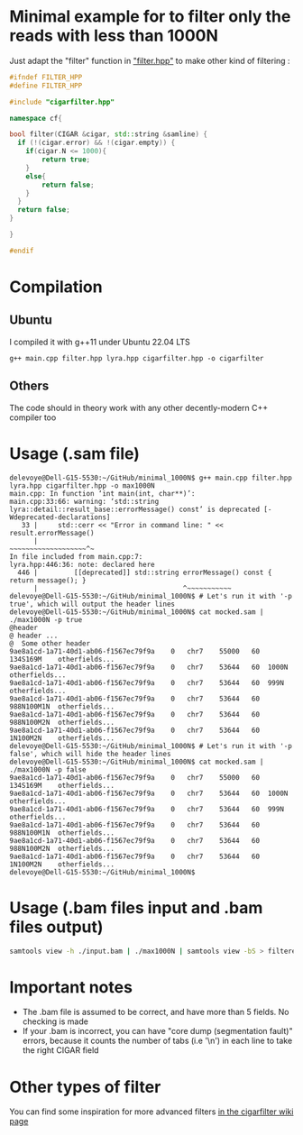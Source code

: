 # Minimal example for to filter only the reads with less than 1000N

Just adapt the "filter" function in ["filter.hpp"](https://github.com/GDelevoye/Example-.bam-filter-C-/blob/main/filter.hpp) to make other kind of filtering :

```C++
#ifndef FILTER_HPP
#define FILTER_HPP

#include "cigarfilter.hpp"

namespace cf{

bool filter(CIGAR &cigar, std::string &samline) {
  if (!(cigar.error) && !(cigar.empty)) {
	if(cigar.N <= 1000){
		return true;
	}
	else{
		return false;
	}
  }
  return false;
}

}

#endif
```

# Compilation

## Ubuntu

I compiled it with g++11 under Ubuntu 22.04 LTS

```
g++ main.cpp filter.hpp lyra.hpp cigarfilter.hpp -o cigarfilter
```

## Others

The code should in theory work with any other decently-modern C++ compiler too

# Usage (.sam file)

```console
delevoye@Dell-G15-5530:~/GitHub/minimal_1000N$ g++ main.cpp filter.hpp lyra.hpp cigarfilter.hpp -o max1000N
main.cpp: In function ‘int main(int, char**)’:
main.cpp:33:66: warning: ‘std::string lyra::detail::result_base::errorMessage() const’ is deprecated [-Wdeprecated-declarations]
   33 |     std::cerr << "Error in command line: " << result.errorMessage()
      |                                               ~~~~~~~~~~~~~~~~~~~^~
In file included from main.cpp:7:
lyra.hpp:446:36: note: declared here
  446 |         [[deprecated]] std::string errorMessage() const { return message(); }
      |                                    ^~~~~~~~~~~~
delevoye@Dell-G15-5530:~/GitHub/minimal_1000N$ # Let's run it with '-p true', which will output the header lines 
delevoye@Dell-G15-5530:~/GitHub/minimal_1000N$ cat mocked.sam | ./max1000N -p true
@header
@ header ...
@  Some other header
9ae8a1cd-1a71-40d1-ab06-f1567ec79f9a	0	chr7	55000	60	134S169M	otherfields...
9ae8a1cd-1a71-40d1-ab06-f1567ec79f9a	0	chr7	53644	60	1000N	otherfields...
9ae8a1cd-1a71-40d1-ab06-f1567ec79f9a	0	chr7	53644	60	999N	otherfields...
9ae8a1cd-1a71-40d1-ab06-f1567ec79f9a	0	chr7	53644	60	988N100M1N	otherfields...
9ae8a1cd-1a71-40d1-ab06-f1567ec79f9a	0	chr7	53644	60	988N100M2N	otherfields...
9ae8a1cd-1a71-40d1-ab06-f1567ec79f9a	0	chr7	53644	60	1N100M2N	otherfields...
delevoye@Dell-G15-5530:~/GitHub/minimal_1000N$ # Let's run it with '-p false', which will hide the header lines
delevoye@Dell-G15-5530:~/GitHub/minimal_1000N$ cat mocked.sam | ./max1000N -p false
9ae8a1cd-1a71-40d1-ab06-f1567ec79f9a	0	chr7	55000	60	134S169M	otherfields...
9ae8a1cd-1a71-40d1-ab06-f1567ec79f9a	0	chr7	53644	60	1000N	otherfields...
9ae8a1cd-1a71-40d1-ab06-f1567ec79f9a	0	chr7	53644	60	999N	otherfields...
9ae8a1cd-1a71-40d1-ab06-f1567ec79f9a	0	chr7	53644	60	988N100M1N	otherfields...
9ae8a1cd-1a71-40d1-ab06-f1567ec79f9a	0	chr7	53644	60	988N100M2N	otherfields...
9ae8a1cd-1a71-40d1-ab06-f1567ec79f9a	0	chr7	53644	60	1N100M2N	otherfields...
delevoye@Dell-G15-5530:~/GitHub/minimal_1000N$ 
```

# Usage (.bam files input and .bam files output)

```bash
samtools view -h ./input.bam | ./max1000N | samtools view -bS > filtered_output.bam
```

# Important notes

- The .bam file is assumed to be correct, and have more than 5 fields. No checking is made
- If your .bam is incorrect, you can have "core dump (segmentation fault)" errors, because it counts the number of tabs (i.e '\n') in each line to take the right CIGAR field


# Other types of filter

You can find some inspiration for more advanced filters [in the cigarfilter wiki page](https://github.com/GDelevoye/cigarfilter/wiki/4.-Create-your-own-filters)
